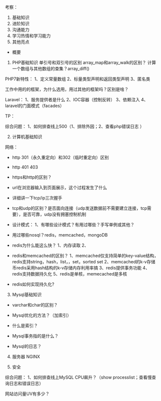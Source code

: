 
考察：
1. 基础知识
2. 进阶知识
3. 沟通能力
4. 学习热情和学习能力
5. 其他亮点


- 概要
1. PHP基础知识
单引号和双引号的区别
array_map和array_walk的区别？
计算一个数组与其他数组的查集？array_diff()

PHP7新特性：
1、定义常量数组
2、标量类型声明和返回类型声明
3、匿名类

工作中用的的框架，为什么选用，用过其他的框架吗？区别是啥？


Laravel：
1、服务提供者是什么
2、IOC容器（控制反转）
3、依赖注入
4、laravel的门面模式（facades）

TP：


综合问题：
1、如何排查线上500（1、排除外因；2、查看php错误日志 ）


2. 计算机基础知识

网络：
- http 301（永久重定向）和302（临时重定向）区别
- http 401 403 
- https和http的区别？

- url在浏览器输入到页面展示，这个过程发生了什么

- 详细讲一下tcp/ip三次握手

- tcp和udp的区别？是否面向连接（udp发送数据前不需要建立连接，tcp需要），是否可靠，udp没有拥塞控制机制

- 设计模式：
1、有哪些设计模式？有用过哪些？手写单例或其他？


- 用过哪些nosql？redis，memcached，mongoDB

- redis为什么能这么快？
1、内存读取
2、

- redis和memcached的区别？
1、memcached仅支持简单的key-value结构，redis支持string，hash，list，，set，sorted set
2、memcached的k-v存储币redis采用hash结构的k-v存储内存利用率搞
3、redis提供事务功能
4、redis支持数据持久化
5、redis是单核，memecached是多核

- redis如何实现持久化?


3. Mysql基础知识

- varchar和char的区别？

- Mysql优化的方法？（加索引）

- 什么是索引？

- Mysql事务指的是什么？

- Mysql的日志？


4. 服务器
NGINX

5. 安全

综合问题：
1、如何排查线上MySQL CPU飙升？（show processlist；查看慢查询日志和错误日志）

网站访问量UV有多少？

